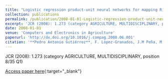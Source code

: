 ```yaml
---
title: "Logistic regression product-unit neural networks for mapping Ridolfia segetum infestations in sunflower crop using multitemporal remote sensed data"
collection: publications
permalink: /publication/2008-01-01-Logistic-regression-product-unit-neural-networks-for-mapping-Ridolfia-segetum-infestations-in-sunflower-crop-using-multitemporal-remote-sensed-data
excerpt: 'JCR (2008): 1.273 (category AGRICULTURE, MULTIDISCIPLINARY, position 8/35 Q1)'
date: 2008-01-01
venue: 'Computers and Electronics in Agriculture'
paperurl: 'http://dx.doi.org/10.1016/j.compag.2008.06.001'
citation: '**Pedro Antonio Gutiérrez**, F. López-Granados, J.M Peña, M. Jurado-Expósito, César Hervás-Martínez, &quot;Logistic regression product-unit neural networks for mapping Ridolfia segetum infestations in sunflower crop using multitemporal remote sensed data.&quot; Computers and Electronics in Agriculture, Vol. 64(2), 2008, pp.293--306.'
---
```

JCR (2008): 1.273 (category AGRICULTURE, MULTIDISCIPLINARY, position 8/35 Q1)

[Access paper here](http://dx.doi.org/10.1016/j.compag.2008.06.001){:target="_blank"}
